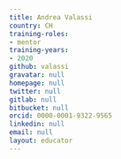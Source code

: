 ```yaml
---
title: Andrea Valassi
country: CH
training-roles:
- mentor
training-years:
- 2020
github: valassi
gravatar: null
homepage: null
twitter: null
gitlab: null
bitbucket: null
orcid: 0000-0001-9322-9565
linkedin: null
email: null
layout: educator
---
```


<!-- Optional: Write something about yourself below the '- - >'.
You can use Markdown syntax to style this page.
-->
